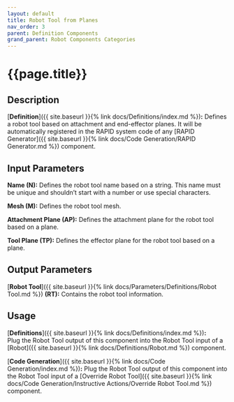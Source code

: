 ```yaml
---
layout: default
title: Robot Tool from Planes
nav_order: 3
parent: Definition Components
grand_parent: Robot Components Categories
---
```


# **{{page.title}}**

## **Description**

[**Definition**]({{ site.baseurl }}{% link docs/Definitions/index.md %})**:** 
Defines a robot tool based on attachment and end-effector planes. It will be automatically registered in the RAPID system code of any [RAPID Generator]({{ site.baseurl }}{% link docs/Code Generation/RAPID Generator.md %}) component.

## **Input Parameters**

**Name (N):** Defines the robot tool name based on a string. This name must be unique and shouldn’t start with a number or use special characters.

**Mesh (M):** Defines the robot tool mesh.

**Attachment Plane (AP):** Defines the attachment plane for the robot tool based on a plane.

**Tool Plane (TP):** Defines the effector plane for the robot tool based on a plane.

## **Output Parameters**

[**Robot Tool**]({{ site.baseurl }}{% link docs/Parameters/Definitions/Robot Tool.md %}) **(RT):** Contains the robot tool information.

## **Usage**

[**Definitions**]({{ site.baseurl }}{% link docs/Definitions/index.md %})**:**  
Plug the Robot Tool output of this component into the Robot Tool input of a [Robot]({{ site.baseurl }}{% link docs/Definitions/Robot.md %}) component. 

[**Code Generation**]({{ site.baseurl }}{% link docs/Code Generation/index.md %})**:** Plug the Robot Tool output of this component into the Robot Tool input of a [Override Robot Tool]({{ site.baseurl }}{% link docs/Code Generation/Instructive Actions/Override Robot Tool.md %}) component.
